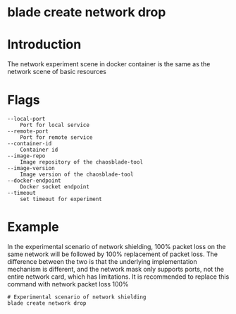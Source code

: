 # blade create network drop

# **Introduction**
The network experiment scene in docker container is the same as the network scene of basic resources
# **Flags**

```
--local-port
	Port for local service
--remote-port
	Port for remote service
--container-id
	Container id
--image-repo
	Image repository of the chaosblade-tool
--image-version
	Image version of the chaosblade-tool
--docker-endpoint
	Docker socket endpoint
--timeout
	set timeout for experiment

```

# **Example**

In the experimental scenario of network shielding, 100% packet loss on the same network will be followed by 100% replacement of packet loss. The difference between the two is that the underlying implementation mechanism is different, and the network mask only supports ports, not the entire network card, which has limitations. It is recommended to replace this command with network packet loss 100%
````
# Experimental scenario of network shielding
blade create network drop
````


